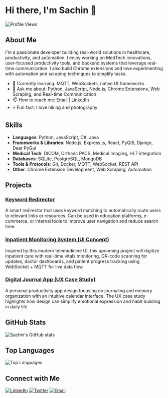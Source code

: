 # Hi there, I'm Sachin 👋

![Profile Views](https://komarev.com/ghpvc/?username=sachinabs&color=brightgreen)

## About Me

I'm a passionate developer building real-world solutions in healthcare, productivity, and automation. I enjoy working on MedTech innovations, user-focused productivity tools, and backend systems that leverage real-time communication. I also build Chrome extensions and love experimenting with automation and scraping techniques to simplify tasks.

- 🌱 Currently learning: MQTT, WebSockets, native UI frameworks
- 💬 Ask me about: Python, JavaScript, Node.js, Chrome Extensions, Web Scraping, and Real-time Communication
- 📫 How to reach me: [Email](mailto:sachinabs@gmail.com) | [LinkedIn](https://www.linkedin.com/in/sachinabs/)
- ⚡ Fun fact: I love hiking and photography

## Skills

- **Languages**: Python, JavaScript, C#, Java
- **Frameworks & Libraries**: Node.js, Express.js, React, PyQt5, Django, Dear PyGui
- **Medical Tech**: DICOM, Orthanc PACS, Medical Imaging, HL7 integration
- **Databases**: SQLite, PostgreSQL, MongoDB
- **Tools & Protocols**: Git, Docker, MQTT, WebSocket, REST API
- **Other**: Chrome Extension Development, Web Scraping, Automation

## Projects

### [Keyword Redirector](https://github.com/Amity-Synergy/Keyword-Redirector)
A smart redirector that uses keyword matching to automatically route users to relevant links or resources. Can be used in education platforms, e-commerce, or internal tools to improve user navigation and reduce search time.

### [Inpatient Monitoring System (UI Concept)](https://www.behance.net/gallery/216164343/Tele-Medicine-Application)
Inspired by this modern telemedicine UI, this upcoming project will digitize inpatient care with real-time vitals monitoring, QR-code scanning for updates, doctor dashboards, and patient progress tracking using WebSocket + MQTT for live data flow.

### [Digital Journal App (UX Case Study)](https://www.behance.net/gallery/221342285/Digital-Journal-App-UX-Case-Study-Calendar-Memories)
A personal productivity app design focusing on journaling and memory organization with an intuitive calendar interface. The UX case study highlights how design can simplify emotional expression and habit building in daily life.

## GitHub Stats

![Sachin's GitHub stats](https://github-readme-stats.vercel.app/api?username=sachinabs&show_icons=true&theme=radical)

## Top Languages

![Top Languages](https://github-readme-stats.vercel.app/api/top-langs/?username=sachinabs&layout=compact&theme=radical)

## Connect with Me

[![LinkedIn](https://img.shields.io/badge/LinkedIn-blue?style=for-the-badge&logo=linkedin)](https://www.linkedin.com/in/sachinabs/)
[![Twitter](https://img.shields.io/badge/Twitter-blue?style=for-the-badge&logo=twitter)](https://twitter.com/sachinabs)
[![Email](https://img.shields.io/badge/Email-blue?style=for-the-badge&logo=gmail)](mailto:sachinabs@gmail.com)
